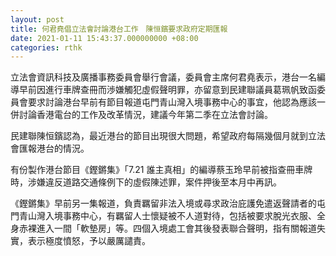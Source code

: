 ```yaml
---
layout: post
title: 何君堯倡立法會討論港台工作　陳恒鑌要求政府定期匯報
date: 2021-01-11 15:43:37.000000000 +08:00
categories: rthk
---
```


立法會資訊科技及廣播事務委員會舉行會議，委員會主席何君堯表示，港台一名編導早前因進行車牌查冊而渉嫌觸犯虛假聲明罪，亦留意到民建聯議員葛珮帆致函委員會要求討論港台早前有節目報道屯門青山灣入境事務中心的事宜，他認為應該一併討論香港電台的工作及改革情況，建議今年第二季在立法會討論。

民建聯陳恒鑌認為，最近港台的節目出現很大問題，希望政府每隔幾個月就到立法會匯報港台的情況。

有份製作港台節目《鏗鏘集》「7.21 誰主真相」的編導蔡玉玲早前被指查冊車牌時，涉嫌違反道路交通條例下的虛假陳述罪，案件押後至本月中再訊。

《鏗鏘集》早前另一集報道，負責羈留非法入境或尋求政治庇護免遣返聲請者的屯門青山灣入境事務中心，有羈留人士懷疑被不人道對待，包括被要求脫光衣服、全身赤裸進入一間「軟墊房」等。四個入境處工會其後發表聯合聲明，指有關報道失實，表示極度憤怒，予以嚴厲譴責。
